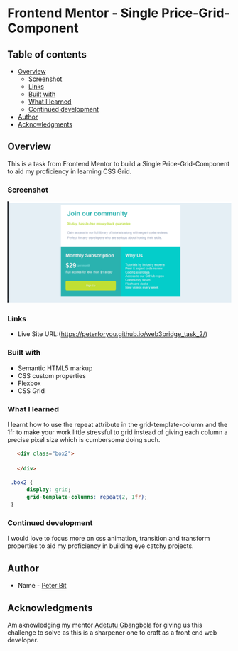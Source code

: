 # Frontend Mentor - Single Price-Grid-Component

## Table of contents

- [Overview](#overview)
  - [Screenshot](#screenshot)
  - [Links](#links)
  - [Built with](#built-with)
  - [What I learned](#what-i-learned)
  - [Continued development](#continued-development)
- [Author](#author)
- [Acknowledgments](#acknowledgments)


## Overview
This is a task from Frontend Mentor to build a Single Price-Grid-Component to aid my proficiency in learning CSS Grid.

### Screenshot

![](./images/Annotation%202022-08-14%20193826.png)

### Links

- Live Site URL:(https://peterforyou.github.io/web3bridge_task_2/)

### Built with

- Semantic HTML5 markup
- CSS custom properties
- Flexbox
- CSS Grid

### What I learned

I learnt how to use the repeat attribute in the grid-template-column and the 1fr to make your work little stressful to grid instead of giving each column a precise pixel size which is cumbersome doing such.

```html
   <div class="box2">

   </div>
```
```css
 .box2 {
      display: grid;
      grid-template-columns: repeat(2, 1fr);
 }
```

### Continued development    

I would love to focus more on css animation, transition and transform properties to aid my proficiency in building eye catchy projects.

## Author

- Name - [Peter Bit](https://www.twitter.com/Peterbyte2)

## Acknowledgments

Am aknowledging my mentor [Adetutu Gbangbola](https://github.com/Adetutu777) for giving us this challenge to solve as this is a sharpener one to craft as a front end web developer.